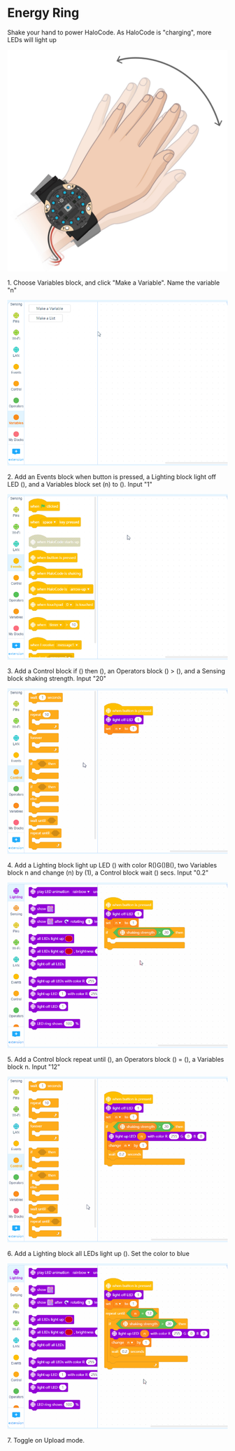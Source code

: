 # Energy Ring

Shake your hand to power HaloCode. As HaloCode is "charging", more LEDs will light up

![](<../../../../.gitbook/assets/0 (13).png>)

1\. Choose Variables block, and click "Make a Variable". Name the variable "n"

![](<../../../../.gitbook/assets/1 (12).gif>)

2\. Add an Events block when button is pressed, a Lighting block light off LED (), and a Variables block set (n) to (). Input "1"

![](<../../../../.gitbook/assets/2 (5).gif>)

3\. Add a Control block if () then (), an Operators block () > (), and a Sensing block shaking strength. Input "20"

![](<../../../../.gitbook/assets/3 (11).gif>)

4\. Add a Lighting block light up LED () with color R()G()B(), two Variables block n and change (n) by (1), a Control block wait () secs. Input "0.2"

![](<../../../../.gitbook/assets/4 (1).gif>)

5\. Add a Control block repeat until (), an Operators block () = (), a Variables block n. Input "12"

![](<../../../../.gitbook/assets/5 (9).gif>)

6\. Add a Lighting block all LEDs light up (). Set the color to blue

![](<../../../../.gitbook/assets/6 (6).gif>)

7\. Toggle on Upload mode.
